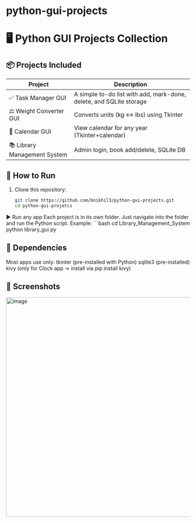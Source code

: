 # python-gui-projects
# 🖥️ Python GUI Projects Collection
## 📦 Projects Included

| Project                       | Description                                                         |
|-------------------------------|---------------------------------------------------------------------|
| ✅ Task Manager GUI          | A simple to-do list with add, mark-done, delete, and SQLite storage |
| ⚖️  Weight Converter GUI     | Converts units (kg ↔ lbs) using Tkinter                             |
| 📅 Calendar GUI              | View calendar for any year (Tkinter+calendar)                       |
| 📚 Library Management System | Admin login, book add/delete, SQLite DB                             |

## 🔧 How to Run

1. Clone this repository:
   ```bash
   git clone https://github.com/bnikhil3/python-gui-projects.git
   cd python-gui-projetcs
▶️ Run any app
    Each project is in its own folder. Just navigate into the folder and run the Python script.
    Example:
     ```bash
     cd Library_Management_System
     python library_gui.py

   
## 📁 Dependencies
Most apps use only:
   tkinter (pre-installed with Python)
   sqlite3 (pre-installed)
   kivy (only for Clock app → install via pip install kivy)

## 📸 Screenshots  
<img width="600" alt="image" src="https://github.com/user-attachments/assets/2c84f70c-1792-44c5-96ec-774a7969951c" />

